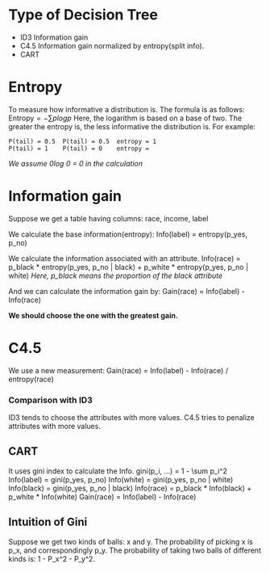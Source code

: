# Type of Decision Tree
- ID3
	Information gain
- C4.5
	Information gain normalized by entropy(split info).
- CART

# Entropy
To measure how informative a distribution is.
The formula is as follows:
$\text{Entropy} = - \sum p log p$
Here, the logarithm is based on a base of two.
The greater the entropy is, the less informative the distribution is.
For example:
```
P(tail) = 0.5  P(tail) = 0.5  entropy = 1
P(tail) = 1    P(tail) = 0    entropy = 
```

*We assume 0log 0 = 0 in the calculation*


# Information gain
Suppose we get a table having columns: race, income, label

We calculate the base information(entropy):
Info(label) = entropy(p_yes, p_no)

We calculate the information associated with an attribute.
Info(race) = p_black * entropy(p_yes, p_no | black) + p_white * entropy(p_yes, p_no | white)
*Here, p_black means the proportion of the black attribute*

And we can calculate the information gain by:
Gain(race) = Info(label) - Info(race)

**We should choose the one with the greatest gain.**


# C4.5
We use a new measurement:
Gain(race) = Info(label) - Info(race) / entropy(race)

### Comparison with ID3
ID3 tends to choose the attributes with more values.
C4.5 tries to penalize attributes with more values.

## CART
It uses gini index to calculate the Info.
gini(p_i, ...) = 1 - \sum p_i^2
Info(label) = gini(p_yes, p_no)
Info(white) = gini(p_yes, p_no | white)
Info(black) = gini(p_yes, p_no | black)
Info(race) = p_black * Info(black) + p_white * Info(white)
Gain(race) = Info(label) - Info(race)


## Intuition of Gini
Suppose we get two kinds of balls: x and y.
The probability of picking x is p_x, and correspondingly p_y.
The probability of taking two balls of different kinds is:
1 - P_x^2 - P_y^2.
